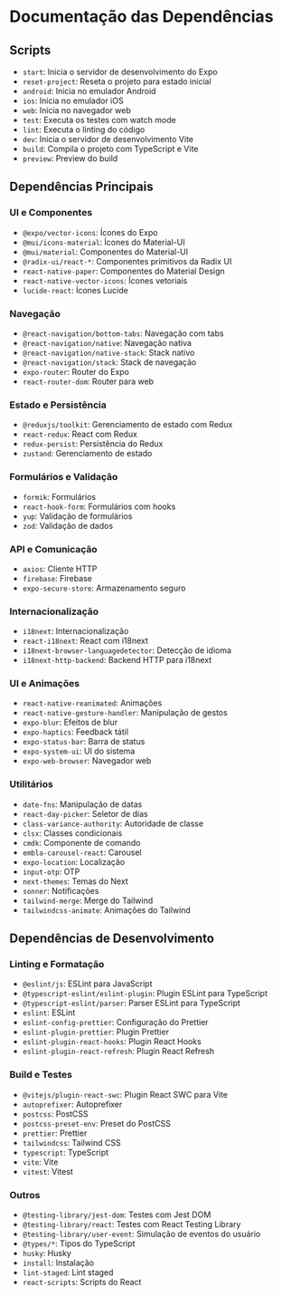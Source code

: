 # Documentação das Dependências

## Scripts
- `start`: Inicia o servidor de desenvolvimento do Expo
- `reset-project`: Reseta o projeto para estado inicial
- `android`: Inicia no emulador Android
- `ios`: Inicia no emulador iOS
- `web`: Inicia no navegador web
- `test`: Executa os testes com watch mode
- `lint`: Executa o linting do código
- `dev`: Inicia o servidor de desenvolvimento Vite
- `build`: Compila o projeto com TypeScript e Vite
- `preview`: Preview do build

## Dependências Principais

### UI e Componentes
- `@expo/vector-icons`: Ícones do Expo
- `@mui/icons-material`: Ícones do Material-UI
- `@mui/material`: Componentes do Material-UI
- `@radix-ui/react-*`: Componentes primitivos da Radix UI
- `react-native-paper`: Componentes do Material Design
- `react-native-vector-icons`: Ícones vetoriais
- `lucide-react`: Ícones Lucide

### Navegação
- `@react-navigation/bottom-tabs`: Navegação com tabs
- `@react-navigation/native`: Navegação nativa
- `@react-navigation/native-stack`: Stack nativo
- `@react-navigation/stack`: Stack de navegação
- `expo-router`: Router do Expo
- `react-router-dom`: Router para web

### Estado e Persistência
- `@reduxjs/toolkit`: Gerenciamento de estado com Redux
- `react-redux`: React com Redux
- `redux-persist`: Persistência do Redux
- `zustand`: Gerenciamento de estado

### Formulários e Validação
- `formik`: Formulários
- `react-hook-form`: Formulários com hooks
- `yup`: Validação de formulários
- `zod`: Validação de dados

### API e Comunicação
- `axios`: Cliente HTTP
- `firebase`: Firebase
- `expo-secure-store`: Armazenamento seguro

### Internacionalização
- `i18next`: Internacionalização
- `react-i18next`: React com i18next
- `i18next-browser-languagedetector`: Detecção de idioma
- `i18next-http-backend`: Backend HTTP para i18next

### UI e Animações
- `react-native-reanimated`: Animações
- `react-native-gesture-handler`: Manipulação de gestos
- `expo-blur`: Efeitos de blur
- `expo-haptics`: Feedback tátil
- `expo-status-bar`: Barra de status
- `expo-system-ui`: UI do sistema
- `expo-web-browser`: Navegador web

### Utilitários
- `date-fns`: Manipulação de datas
- `react-day-picker`: Seletor de dias
- `class-variance-authority`: Autoridade de classe
- `clsx`: Classes condicionais
- `cmdk`: Componente de comando
- `embla-carousel-react`: Carousel
- `expo-location`: Localização
- `input-otp`: OTP
- `next-themes`: Temas do Next
- `sonner`: Notificações
- `tailwind-merge`: Merge do Tailwind
- `tailwindcss-animate`: Animações do Tailwind

## Dependências de Desenvolvimento

### Linting e Formatação
- `@eslint/js`: ESLint para JavaScript
- `@typescript-eslint/eslint-plugin`: Plugin ESLint para TypeScript
- `@typescript-eslint/parser`: Parser ESLint para TypeScript
- `eslint`: ESLint
- `eslint-config-prettier`: Configuração do Prettier
- `eslint-plugin-prettier`: Plugin Prettier
- `eslint-plugin-react-hooks`: Plugin React Hooks
- `eslint-plugin-react-refresh`: Plugin React Refresh

### Build e Testes
- `@vitejs/plugin-react-swc`: Plugin React SWC para Vite
- `autoprefixer`: Autoprefixer
- `postcss`: PostCSS
- `postcss-preset-env`: Preset do PostCSS
- `prettier`: Prettier
- `tailwindcss`: Tailwind CSS
- `typescript`: TypeScript
- `vite`: Vite
- `vitest`: Vitest

### Outros
- `@testing-library/jest-dom`: Testes com Jest DOM
- `@testing-library/react`: Testes com React Testing Library
- `@testing-library/user-event`: Simulação de eventos do usuário
- `@types/*`: Tipos do TypeScript
- `husky`: Husky
- `install`: Instalação
- `lint-staged`: Lint staged
- `react-scripts`: Scripts do React
